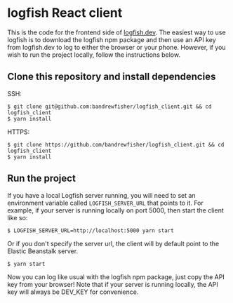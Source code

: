 # logfish React client

This is the code for the frontend side of [logfish.dev](logfish.dev). The easiest way to use logfish is to download the logfish npm package and then use an API key from logfish.dev to log to either the browser or your phone. However, if you wish to run the project locally, follow the instructions below.

## Clone this repository and install dependencies

SSH:
```
$ git clone git@github.com:bandrewfisher/logfish_client.git && cd logfish_client
$ yarn install
```

HTTPS:
```
$ git clone https://github.com/bandrewfisher/logfish_client.git && cd logfish_client
$ yarn install
```

## Run the project

If you have a local Logfish server running, you will need to set an environment variable called `LOGFISH_SERVER_URL` that points to it. For example, if your server is running locally on port 5000, then start the client like so:

```
$ LOGFISH_SERVER_URL=http://localhost:5000 yarn start
```

Or if you don't specify the server url, the client will by default point to the Elastic Beanstalk server.

```
$ yarn start
```

Now you can log like usual with the logfish npm package, just copy the API key from your browser! Note that if your server is running locally, the API key will always be DEV_KEY for convenience.

